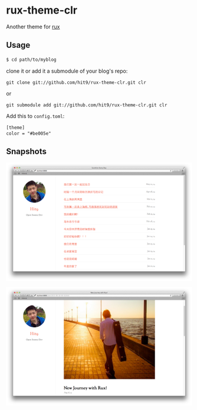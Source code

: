 rux-theme-clr
=============

Another theme for [rux](https://github.com/hit9/rux)

Usage
-----

```bash
$ cd path/to/myblog
```
clone it or add it a submodule of your blog's repo:

```
git clone git://github.com/hit9/rux-theme-clr.git clr
```
or

```
git submodule add git://github.com/hit9/rux-theme-clr.git clr
```

Add this to `config.toml`:

```
[theme]
color = "#be005e"
```

Snapshots
---------

![](screenshot-1.png)

![](screenshot-2.png)
